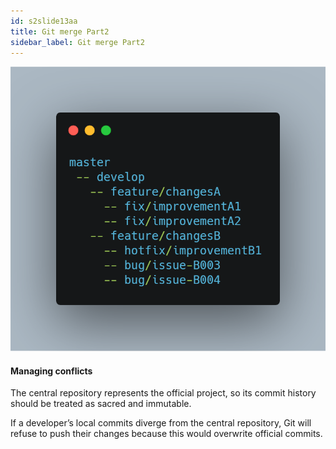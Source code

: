 ```yaml
---
id: s2slide13aa
title: Git merge Part2
sidebar_label: Git merge Part2
---
```




![xxx](https://raw.githubusercontent.com/ChickenKyiv/awesome-git-article/master/img/merge/simple-git-flow.png)


#### Managing conflicts

The central repository represents the official project, so its commit history should be treated as sacred and immutable.

If a developer’s local commits diverge from the central repository, Git will refuse to push their changes because this would overwrite official commits.
